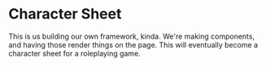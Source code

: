 # Character Sheet

This is us building our own framework, kinda. We're making components, and having those render things on the page. This will eventually become a character sheet for a roleplaying game.